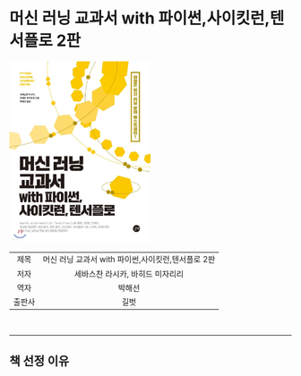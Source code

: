 # 머신 러닝 교과서 with 파이썬,사이킷런,텐서플로 2판

<img src=book_cover.jpg width="50%">

|||
|:------:|:---:|
|제목|머신 러닝 교과서 with 파이썬,사이킷런,텐서플로 2판|
|저자|세바스찬 라시카, 바히드 미자리리|
|역자|박해선|
|출판사|길벗|

<br>

---
## 책 선정 이유
